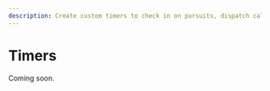 ```yaml
---
description: Create custom timers to check in on pursuits, dispatch calls, units, and more!
---
```


# Timers

Coming soon.
